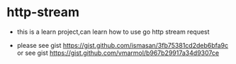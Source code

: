 # http-stream

* this is a learn project,can learn how to use go http stream request

* please see gist  https://gist.github.com/ismasan/3fb75381cd2deb6bfa9c or see gist https://gist.github.com/vmarmol/b967b29917a34d9307ce